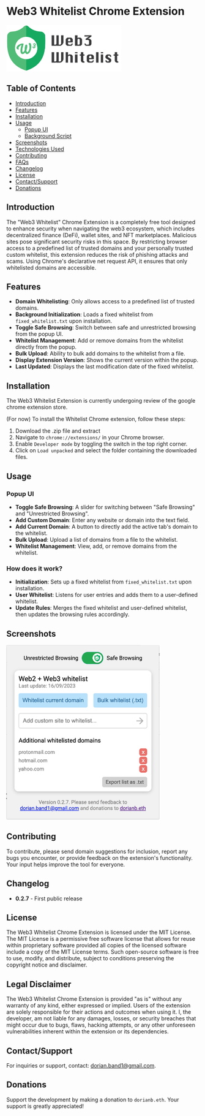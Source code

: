 # Web3 Whitelist Chrome Extension

<img src="logo.png" width="300">

## Table of Contents

- [Introduction](#introduction)
- [Features](#features)
- [Installation](#installation)
- [Usage](#usage)
  - [Popup UI](#popup-ui)
  - [Background Script](#background-script)
- [Screenshots](#screenshots)
- [Technologies Used](#technologies-used)
- [Contributing](#contributing)
- [FAQs](#faqs)
- [Changelog](#changelog)
- [License](#license)
- [Contact/Support](#contactsupport)
- [Donations](#donations)

## Introduction

The "Web3 Whitelist" Chrome Extension is a completely free tool designed to enhance security when navigating the web3 ecosystem, which includes decentralized finance (DeFi), wallet sites, and NFT marketplaces. Malicious sites pose significant security risks in this space. By restricting browser access to a predefined list of trusted domains and your personally trusted custom whitelist, this extension reduces the risk of phishing attacks and scams. Using Chrome's declarative net request API, it ensures that only whitelisted domains are accessible.

## Features

- **Domain Whitelisting**: Only allows access to a predefined list of trusted domains.
- **Background Initialization**: Loads a fixed whitelist from `fixed_whitelist.txt` upon installation.
- **Toggle Safe Browsing**: Switch between safe and unrestricted browsing from the popup UI.
- **Whitelist Management**: Add or remove domains from the whitelist directly from the popup.
- **Bulk Upload**: Ability to bulk add domains to the whitelist from a file.
- **Display Extension Version**: Shows the current version within the popup.
- **Last Updated**: Displays the last modification date of the fixed whitelist.

## Installation

The Web3 Whitelist Extension is currently undergoing review of the google chrome extension store. 

(For now) To install the Whitelist Chrome extension, follow these steps:

1. Download the .zip file and extract
2. Navigate to `chrome://extensions/` in your Chrome browser.
3. Enable `Developer mode` by toggling the switch in the top right corner.
4. Click on `Load unpacked` and select the folder containing the downloaded files.

## Usage

### Popup UI

- **Toggle Safe Browsing**: A slider for switching between "Safe Browsing" and "Unrestricted Browsing".
- **Add Custom Domain**: Enter any website or domain into the text field.
- **Add Current Domain**: A button to directly add the active tab's domain to the whitelist.
- **Bulk Upload**: Upload a list of domains from a file to the whitelist.
- **Whitelist Management**: View, add, or remove domains from the whitelist.

### How does it work?

- **Initialization**: Sets up a fixed whitelist from `fixed_whitelist.txt` upon installation.
- **User Whitelist**: Listens for user entries and adds them to a user-defined whitelist.
- **Update Rules**: Merges the fixed whitelist and user-defined whitelist, then updates the browsing rules accordingly.

## Screenshots

<img src="screenshot1.png" width="400">

## Contributing

To contribute, please send domain suggestions for inclusion, report any bugs you encounter, or provide feedback on the extension's functionality. Your input helps improve the tool for everyone.

## Changelog

- **0.2.7** - First public release

## License

The Web3 Whitelist Chrome Extension is licensed under the MIT License. The MIT License is a permissive free software license that allows for reuse within proprietary software provided all copies of the licensed software include a copy of the MIT License terms. Such open-source software is free to use, modify, and distribute, subject to conditions preserving the copyright notice and disclaimer.

## Legal Disclaimer

The Web3 Whitelist Chrome Extension is provided "as is" without any warranty of any kind, either expressed or implied. Users of the extension are solely responsible for their actions and outcomes when using it. I, the developer, am not liable for any damages, losses, or security breaches that might occur due to bugs, flaws, hacking attempts, or any other unforeseen vulnerabilities inherent within the extension or its dependencies.

## Contact/Support

For inquiries or support, contact: [dorian.band1@gmail.com](mailto:dorian.band1@gmail.com).

## Donations

Support the development by making a donation to `dorianb.eth`. Your support is greatly appreciated!

